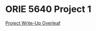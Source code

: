 # ORIE 5640 Project 1

[Project Write-Up Overleaf](https://www.overleaf.com/project/63f53fc414a901b7b1ddcccf)
